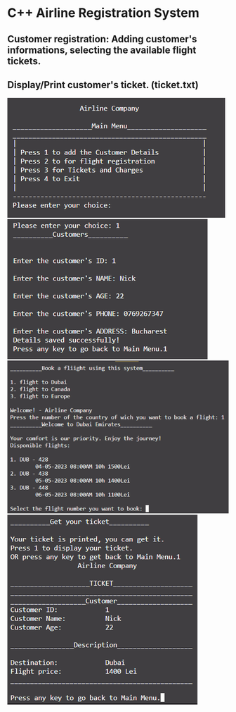 # C++ Airline Registration System 
## Customer registration: Adding customer's informations, selecting the available flight tickets.
## Display/Print customer's ticket. (ticket.txt)
![Main Menu](https://github.com/Nick2818/Airline_Registration_System/blob/main/img/mainMenu.png?raw=true) ![Customer Details](https://github.com/Nick2818/Airline_Registration_System/blob/main/img/customerDetails.png?raw=true)
![Book a Flight](https://github.com/Nick2818/Airline_Registration_System/blob/main/img/bookFlight.png?raw=true) ![Get Ticket](https://github.com/Nick2818/Airline_Registration_System/blob/main/img/getTicket.png?raw=true)


